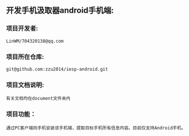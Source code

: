 ## 开发手机汲取器android手机端:

### 项目开发者:
    LinWM/704320138@qq.com

### 项目所在仓库:
    git@github.com:zzu2014/iesp-android.git

### 项目文档说明:
    有关文档均在document文件夹内

### 项目功能：
    通过PC客户端向手机安装该手机端，提取目标手机所有信息内容。目前仅支持Android手机。
